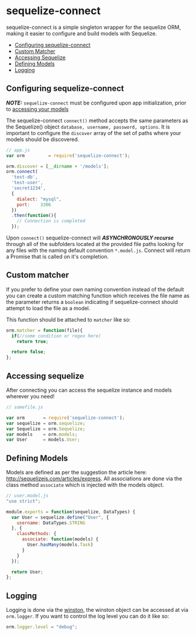 # sequelize-connect

sequelize-connect is a simple singleton wrapper for the sequelize ORM, making it easier to configure and build models with Sequelize.

* [Configuring sequelize-connect](#configuring-sequelize-connect)
* [Custom Matcher](#custom-matcher)
* [Accessing Sequelize](#accessing-sequelize)
* [Defining Models](#defining-models)
* [Logging](#logging)

## Configuring sequelize-connect

***NOTE:*** `sequelize-connect` must be configured upon app initialization, prior to [accessing your models](#accessing-sequelize)

The  sequelize-connect `connect()` method accepts the same parameters as the Sequelize() object `database, username, password, options`. It is important to configure the `discover` array of the set of paths where your models should be discovered.
```js
// app.js
var orm 		= require('sequelize-connect');

orm.discover = [__dirname + '/models'];
orm.connect(
  'test-db',
  'test-user',
  'secret1234',
  {
    dialect: "mysql",
    port:    3306
  })
  .then(function(){
    // Connection is completed
  });
```
Upon `connect()` sequelize-connect will ***ASYNCHRONOUSLY recurse*** through all of the subfolders located at the provided file paths looking for any files with the naming default convention `*.model.js`. Connect will return a Promise that is called on it's completion.

## Custom matcher
If you prefer to define your own naming convention instead of the default you can create a custom matching function which receives the file name as the parameter returns a `boolean` indicating if sequelize-connect should attempt to load the file as a model.

This function should be attached to `matcher` like so:

```js
orm.matcher = function(file){
  if(//some condition or regex here)
    return true;

  return false;
};
```


## Accessing sequelize
After connecting you can access the sequelize instance and models wherever you need!

```js
// somefile.js

var orm       = require('sequelize-connect');
var sequelize = orm.sequelize;
var Sequelize = orm.Sequelize;
var models    = orm.models;
var User      = models.User;
```

## Defining Models

Models are defined as per the suggestion the article here: http://sequelizejs.com/articles/express. All associations are done via the class method `associate` which is injected with the models object.
```js
// user.model.js
"use strict";

module.exports = function(sequelize, DataTypes) {
  var User = sequelize.define("User", {
    username: DataTypes.STRING
  }, {
    classMethods: {
      associate: function(models) {
        User.hasMany(models.Task)
      }
    }
  });

  return User;
};

```


## Logging

Logging is done via the [winston](https://github.com/winstonjs/winston), the winston object can be accessed at via `orm.logger`. If you want to control the log level you can do it like so:

```js
orm.logger.level = "debug";
```
